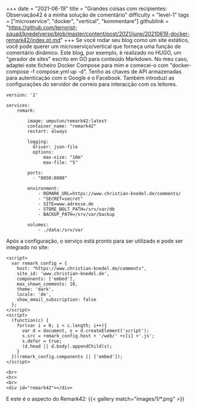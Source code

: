 +++
date = "2021-06-19"
title = "Grandes coisas com recipientes: Observação42 é a minha solução de comentário"
difficulty = "level-1"
tags = ["microservice", "docker", "vertical", "kommentare"]
githublink = "https://github.com/terrorist-squad/knedelverse/blob/master/content/post/2021/june/20210619-docker-remark42/index.pt.md"
+++
Se você rodar seu blog como um site estático, você pode querer um microserviço/vertical que forneça uma função de comentário dinâmico. Este blog, por exemplo, é realizado no HUGO, um "gerador de sites" escrito em GO para conteúdo Markdown. No meu caso, adaptei este ficheiro Docker Compose para mim e comecei-o com "docker-compose -f compose.yml up -d". Tenho as chaves de API armazenadas para autenticação com o Google e o Facebook. Também introduzi as configurações do servidor de correio para interacção com os leitores.
```
version: '2'

services:
    remark:

        image: umputun/remark42:latest
        container_name: "remark42"
        restart: always

        logging:
          driver: json-file
          options:
              max-size: "10m"
              max-file: "5"

        ports:
          - "8050:8080"   

        environment:
            - REMARK_URL=https://www.christian-knedel.de/comments/ 
            - "SECRET=secret"          
            - SITE=www.adresse.de 
            - STORE_BOLT_PATH=/srv/var/db
            - BACKUP_PATH=/srv/var/backup

        volumes:
            - ./data:/srv/var

```
Após a configuração, o serviço está pronto para ser utilizado e pode ser integrado no site:
```
<script>
  var remark_config = {
    host: "https://www.christian-knedel.de/comments", 
    site_id: 'www.christian-knedel.de',
    components: ['embed'], 
    max_shown_comments: 10,
    theme: 'dark',
    locale: 'de',
    show_email_subscription: false
  };
</script>
<script>
  (function(c) {
    for(var i = 0; i < c.length; i++){
      var d = document, s = d.createElement('script');
      s.src = remark_config.host + '/web/' +c[i] +'.js';
      s.defer = true;
      (d.head || d.body).appendChild(s);
    }
  })(remark_config.components || ['embed']);
</script>

<br>
<hr>
<br>
<div id="remark42"></div>

```
E este é o aspecto do Remark42:
{{< gallery match="images/1/*.png" >}}
